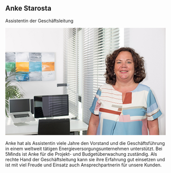 ## Anke Starosta

Assistentin der Geschäftsleitung

![](/assets/images/about_us/full_image/anke.starosta.jpg)

Anke hat als Assistentin viele Jahre den Vorstand und die Geschäftsführung in einem weltweit tätigen Energieversorgungsunternehmen unterstützt. Bei 5Minds ist Anke für die Projekt- und Budgetüberwachung zuständig. Als rechte Hand der Geschäftsleitung kann sie ihre Erfahrung gut einsetzen und ist mit viel Freude und Einsatz auch Ansprechpartnerin für unsere Kunden.
